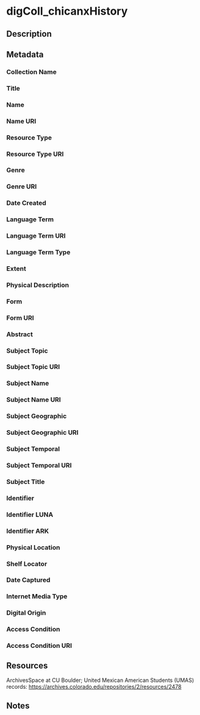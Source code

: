 # digColl_chicanxHistory

## Description

## Metadata
### Collection Name
### Title
### Name
### Name URI
### Resource Type
### Resource Type URI
### Genre
### Genre URI
### Date Created
### Language Term
### Language Term URI
### Language Term Type
### Extent
### Physical Description
### Form
### Form URI
### Abstract
### Subject Topic
### Subject Topic URI
### Subject Name
### Subject Name URI
### Subject Geographic
### Subject Geographic URI
### Subject Temporal
### Subject Temporal URI
### Subject Title
### Identifier
### Identifier LUNA
### Identifier ARK
### Physical Location
### Shelf Locator
### Date Captured
### Internet Media Type
### Digital Origin
### Access Condition
### Access Condition URI


## Resources
ArchivesSpace at CU Boulder; United Mexican American Students (UMAS) records: https://archives.colorado.edu/repositories/2/resources/2478

## Notes
